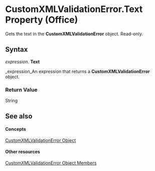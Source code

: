 
# CustomXMLValidationError.Text Property (Office)

Gets the text in the  **CustomXMLValidationError** object. Read-only.


## Syntax

 _expression_. **Text**

 _expression_An expression that returns a  **CustomXMLValidationError** object.


### Return Value

String


## See also


#### Concepts


 [CustomXMLValidationError Object](7f7ced9a-0878-9287-fe66-a7f0ffdc45b6.md)
#### Other resources


 [CustomXMLValidationError Object Members](b84777a9-ffea-f6e2-022e-aaeabfac49e0.md)
